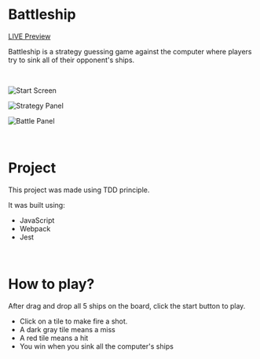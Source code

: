 
# Battleship 

[LIVE Preview](whitesgr03.github.io/Battleship/)

Battleship is a strategy guessing game against the computer where players try to sink all of their opponent's ships.

<br>

![Start Screen](https://i.imgur.com/MRNx2lL.jpg)

![Strategy Panel](https://i.imgur.com/tQlRRLW.jpg)

![Battle Panel](https://i.imgur.com/LIxT0Dh.jpg)

<br>

# Project

This project was made using TDD principle.

It was built using:

- JavaScript
- Webpack
- Jest

<br>

# How to play?

After drag and drop all 5 ships on the board, click the start button to play.

- Click on a tile to make fire a shot.
- A dark gray tile means a miss
- A red tile means a hit
- You win when you sink all the computer's ships
